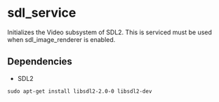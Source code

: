 # sdl_service
Initializes the Video subsystem of SDL2. This is serviced must be used when sdl_image_renderer is enabled.

## Dependencies
- SDL2

```
sudo apt-get install libsdl2-2.0-0 libsdl2-dev
```

